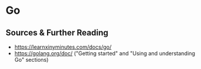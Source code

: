 # Go
## Sources & Further Reading
* https://learnxinyminutes.com/docs/go/
* https://golang.org/doc/ ("Getting started" and "Using and understanding Go" sections)